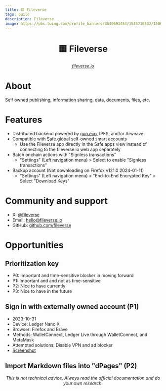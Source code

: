 ```yaml
---
title: 🟨 Fileverse
tags: build
description: Fileverse
image: https://pbs.twimg.com/profile_banners/3540691454/1535710532/1500x500
---
```


<h1 style="text-align: center;">🟨 Fileverse</h1>

<p style="text-align: center;
          font-style: italic"><a href="https://fileverse.io" target="_blank">fileverse.io</a></p>

# About
Self owned publishing, information sharing, data, documents, files, etc.

# Features
- Distributed backend powered by [gun.eco](https://gun.eco), IPFS, and/or Arweave
- Compatible with [Safe.global](https://safe.global) self-owned smart accounts
    - Use the Fileverse app directly in the Safe apps view instead of connecting to the fileverse.io web app separately
- Batch onchain actions with "Signless transactions"
    - "Settings" (Left navigation menu) > Select to enable "Signless transactions"
- Backup account (Not downloading on Firefox v121.0 2024-01-11)
    - "Settings" (Left navigation menu) > "End-to-End Encrypted Key" > Select "Download Keys" 

# Community and support
- X: [@fileverse](https://twitter.com/fileverse)
- Email: [hello@fileverse.io](mailto:hello@fileverse.io)
- GitHub: [github.com/fileverse](https://github.com/fileverse)

# Opportunities
## Prioritization key
- P0: Important and time-sensitive blocker in moving forward
- P1: Important and and not as time-sensitive
- P2: Nice to have currently
- P3: Nice to have in the future

## Sign in with externally owned account (P1)
- 2023-10-31
- Device: Ledger Nano X
- Browser: Firefox and Brave
- Methods: WalletConnect, Ledger Live through WalletConnect, and MetaMask
- Attempted solutions: Disable VPN and ad blocker
- [Screenshot](https://drive.proton.me/urls/42EYAGF5Q8#N1w6fjP28hjV)

## Import Markdown files into "dPages" (P2)

<p style="text-align: center; font-style: italic">This is not technical advice. Always read the official documentation and do your own research.</p>